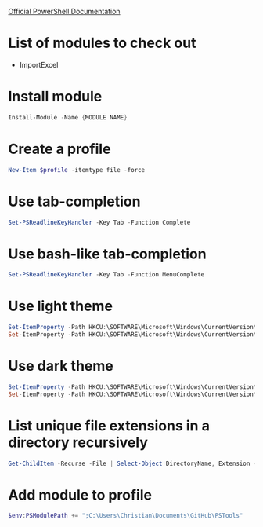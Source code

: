 [Official PowerShell Documentation](https://github.com/PowerShell/PowerShell/tree/master/docs/learning-powershell)

# List of modules to check out
* ImportExcel

# Install module
```powershell
Install-Module -Name {MODULE NAME}
```

# Create a profile
```powershell
New-Item $profile -itemtype file -force
```

# Use tab-completion
```powershell
Set-PSReadlineKeyHandler -Key Tab -Function Complete
```

# Use bash-like tab-completion
```powershell
Set-PSReadlineKeyHandler -Key Tab -Function MenuComplete
```

# Use light theme
```powershell
Set-ItemProperty -Path HKCU:\SOFTWARE\Microsoft\Windows\CurrentVersion\Themes\Personalize -Name SystemUsesLightTheme -Value 1
Set-ItemProperty -Path HKCU:\SOFTWARE\Microsoft\Windows\CurrentVersion\Themes\Personalize -Name AppsUseLightTheme -Value 1
```

# Use dark theme
```powershell
Set-ItemProperty -Path HKCU:\SOFTWARE\Microsoft\Windows\CurrentVersion\Themes\Personalize -Name SystemUsesLightTheme -Value 0
Set-ItemProperty -Path HKCU:\SOFTWARE\Microsoft\Windows\CurrentVersion\Themes\Personalize -Name AppsUseLightTheme -Value 0
```

# List unique file extensions in a directory recursively
```powershell
Get-ChildItem -Recurse -File | Select-Object DirectoryName, Extension -Unique
```

# Add module to profile
```powershell
$env:PSModulePath += ";C:\Users\Christian\Documents\GitHub\PSTools"
```